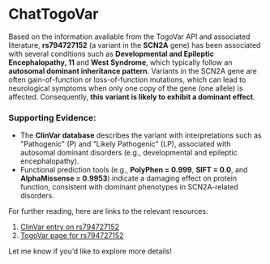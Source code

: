 # ChatTogoVar

Based on the information available from the TogoVar API and associated literature, **rs794727152** (a variant in the **SCN2A** gene) has been associated with several conditions such as **Developmental and Epileptic Encephalopathy, 11** and **West Syndrome**, which typically follow an **autosomal dominant inheritance pattern**. Variants in the SCN2A gene are often gain-of-function or loss-of-function mutations, which can lead to neurological symptoms when only one copy of the gene (one allele) is affected. Consequently, **this variant is likely to exhibit a dominant effect**.

### Supporting Evidence:
- The **ClinVar database** describes the variant with interpretations such as "Pathogenic" (P) and "Likely Pathogenic" (LP), associated with autosomal dominant disorders (e.g., developmental and epileptic encephalopathy).
- Functional prediction tools (e.g., **PolyPhen = 0.999**, **SIFT = 0.0**, and **AlphaMissense = 0.9953**) indicate a damaging effect on protein function, consistent with dominant phenotypes in SCN2A-related disorders.

For further reading, here are links to the relevant resources:
1. [ClinVar entry on rs794727152](https://www.ncbi.nlm.nih.gov/clinvar/variation/194555)
2. [TogoVar page for rs794727152](https://togovar.biosciencedbc.jp/variant/tgv417503265)

Let me know if you’d like to explore more details!